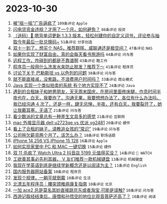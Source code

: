 # 2023-10-30

1. [被“摇一摇”广告逼疯了](https://www.v2ex.com/t/986575) `109条评论` `Apple`
1. [闪电贷资金违规？才用了一个月，如何避免？](https://www.v2ex.com/t/986560) `86条评论` `投资`
1. [（送码）🎁 嗯背单词更新 1.3.3 版本，轻松创建你的自定义词书，评论参与抽取今年最后一批兑换码~](https://www.v2ex.com/t/986556) `51条评论` `分享创造`
1. [双十一到了，想买个 NAS，推荐群晖、威联通还是极空间？](https://www.v2ex.com/t/986583) `47条评论` `NAS`
1. [如果你实现了财富自由，真的会每天看书旅游吗](https://www.v2ex.com/t/986568) `44条评论` `问与答`
1. [远程工作，咋碰到的都是不靠谱啊](https://www.v2ex.com/t/986618) `43条评论` `酷工作`
1. [程序员一般用什么洗发水来防止脱发？推荐下～](https://www.v2ex.com/t/986604) `41条评论` `程序员`
1. [讨论下关于 巴勒斯坦 vs 以色列的问题](https://www.v2ex.com/t/986632) `38条评论` `问与答`
1. [就不能直接减，没套路，不浪费用户时间吗？](https://www.v2ex.com/t/986605) `33条评论` `商业模式`
1. [Java 实现一个类似拍卖的系统 有个地方实现不了](https://www.v2ex.com/t/986572) `24条评论` `Java`
1. [遇到的合租妹子和她男朋友，天天周末国庆，在房间里面修床腿，作息时间半夜也在，白天，我要炸了，沟通无果，我要想想办法了，各位有什么办法吗，我已经沟通 4 次了，还是一样，肆无忌惮，半夜，还有白天，我要裂开了，她让我戴耳塞，无语了](https://www.v2ex.com/t/986631) `21条评论` `问与答`
1. [看少数派的文章总有一种差生文具多的感觉](https://www.v2ex.com/t/986596) `21条评论` `互联网`
1. [mac 外接显示器 dell u2723qe vs 优派 vg2481](https://www.v2ex.com/t/986562) `20条评论` `硬件`
1. [看上了合租的妹子，请教追女孩的“常识”](https://www.v2ex.com/t/986566) `19条评论` `问与答`
1. [公司拖欠薪资两个月了，该怎么办？](https://www.v2ex.com/t/986584) `18条评论` `职场话题`
1. [iPhone 14 256 VS iPhone 15 128](https://www.v2ex.com/t/986573) `16条评论` `Apple`
1. [如何实现家里中 PC 和 MAC 一键切换](https://www.v2ex.com/t/986579) `15条评论` `硬件`
1. [双 11 杀疯了 Watch Ultra 2 抖音店 5199 元值得买没？](https://www.v2ex.com/t/986615) `14条评论` ` WATCH`
1. [工欲善其事必先利其器， V 友们推荐一款机械键盘](https://www.v2ex.com/t/986622) `13条评论` `机械键盘`
1. [我现在学英语到底是继续学新概念还是以阅读为主？](https://www.v2ex.com/t/986591) `11条评论` `English`
1. [国内服务器网站备案](https://www.v2ex.com/t/986642) `10条评论` `程序员`
1. [发现个规律，一躺平就倒霉](https://www.v2ex.com/t/986609) `10条评论` `生活`
1. [北漂五年程序员｜腰突颈椎病康复指南](https://www.v2ex.com/t/986599) `10条评论` `北京`
1. [一加 ace2 总是莫名其妙直接跳京东或者淘宝,可能是误触?](https://www.v2ex.com/t/986582) `10条评论` `问与答`
1. [西游记取经结束后，唐僧和孙悟空的地位比观音菩萨还高了？](https://www.v2ex.com/t/986557) `10条评论` `阅读`
